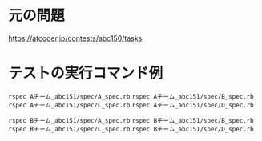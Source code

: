 # 元の問題
https://atcoder.jp/contests/abc150/tasks

# テストの実行コマンド例
`rspec Aチーム_abc151/spec/A_spec.rb`
`rspec Aチーム_abc151/spec/B_spec.rb`
`rspec Aチーム_abc151/spec/C_spec.rb`
`rspec Aチーム_abc151/spec/D_spec.rb`

`rspec Bチーム_abc151/spec/A_spec.rb`
`rspec Bチーム_abc151/spec/B_spec.rb`
`rspec Bチーム_abc151/spec/C_spec.rb`
`rspec Bチーム_abc151/spec/D_spec.rb`